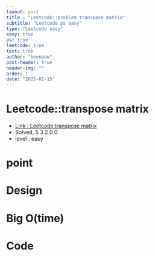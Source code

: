 ```yaml
---
layout: post
title : "Leetcode::problem transpose matrix"
subtitle: "Leetcode ps easy"
type: "Leetcode easy"
easy: true
ps: true
leetcode: true
text: true
author: "beenpow"
post-header: true
header-img: ""
order: 1
date: "2025-02-15"
---
```


# Leetcode::transpose matrix
- [Link : Leetcode:transpose matrix]()
- Solved, 5 3 2 0 0
- level : easy
# point

# Design


# Big O(time)

# Code

```cpp

```